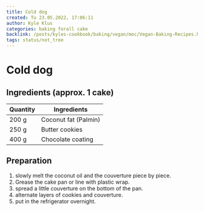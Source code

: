 ```yaml
---
title: Cold dog
created: Tu 23.05.2022, 17:06:11
author: Kyle Klus
categories: baking forall cake
backlink: /posts/kyles-cookbook/baking/vegan/moc/Vegan-Baking-Recipes.html
tags: status/not_tree
---
```


# Cold dog

## Ingredients (approx. 1 cake)

| Quantity | Ingredients |
| ---------------- | ------------------------------ |
| 200 g | Coconut fat (Palmin) |
| 250 g | Butter cookies |
| 400 g | Chocolate coating |

## Preparation

1. slowly melt the coconut oil and the couverture piece by piece.
2. Grease the cake pan or line with plastic wrap.
3. spread a little couverture on the bottom of the pan.
4. alternate layers of cookies and couverture.
5. put in the refrigerator overnight.
